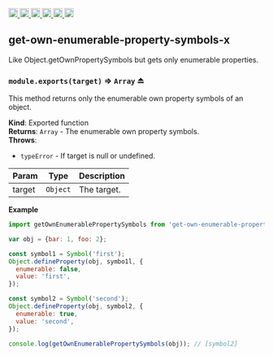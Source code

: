 <a
  href="https://travis-ci.org/Xotic750/get-own-enumerable-property-symbols-x"
  title="Travis status">
<img
  src="https://travis-ci.org/Xotic750/get-own-enumerable-property-symbols-x.svg?branch=master"
  alt="Travis status" height="18">
</a>
<a
  href="https://david-dm.org/Xotic750/get-own-enumerable-property-symbols-x"
  title="Dependency status">
<img src="https://david-dm.org/Xotic750/get-own-enumerable-property-symbols-x/status.svg"
  alt="Dependency status" height="18"/>
</a>
<a
  href="https://david-dm.org/Xotic750/get-own-enumerable-property-symbols-x?type=dev"
  title="devDependency status">
<img src="https://david-dm.org/Xotic750/get-own-enumerable-property-symbols-x/dev-status.svg"
  alt="devDependency status" height="18"/>
</a>
<a
  href="https://badge.fury.io/js/get-own-enumerable-property-symbols-x"
  title="npm version">
<img src="https://badge.fury.io/js/get-own-enumerable-property-symbols-x.svg"
  alt="npm version" height="18">
</a>
<a
  href="https://www.jsdelivr.com/package/npm/get-own-enumerable-property-symbols-x"
  title="jsDelivr hits">
<img src="https://data.jsdelivr.com/v1/package/npm/get-own-enumerable-property-symbols-x/badge?style=rounded"
  alt="jsDelivr hits" height="18">
</a>
<a
  href="https://bettercodehub.com/results/Xotic750/get-own-enumerable-property-symbols-x"
  title="bettercodehub score">
<img src="https://bettercodehub.com/edge/badge/Xotic750/get-own-enumerable-property-symbols-x?branch=master"
  alt="bettercodehub score" height="18">
</a>

<a name="module_get-own-enumerable-property-symbols-x"></a>

## get-own-enumerable-property-symbols-x

Like Object.getOwnPropertySymbols but gets only enumerable properties.

<a name="exp_module_get-own-enumerable-property-symbols-x--module.exports"></a>

### `module.exports(target)` ⇒ <code>Array</code> ⏏

This method returns only the enumerable own property symbols of an object.

**Kind**: Exported function  
**Returns**: <code>Array</code> - The enumerable own property symbols.  
**Throws**:

- <code>typeError</code> - If target is null or undefined.

| Param  | Type                | Description |
| ------ | ------------------- | ----------- |
| target | <code>Object</code> | The target. |

**Example**

```js
import getOwnEnumerablePropertySymbols from 'get-own-enumerable-property-symbols-x';

var obj = {bar: 1, foo: 2};

const symbol1 = Symbol('first');
Object.defineProperty(obj, symbo1l, {
  enumerable: false,
  value: 'first',
});

const symbol2 = Symbol('second');
Object.defineProperty(obj, symbol2, {
  enumerable: true,
  value: 'second',
});

console.log(getOwnEnumerablePropertySymbols(obj)); // [symbol2]
```
